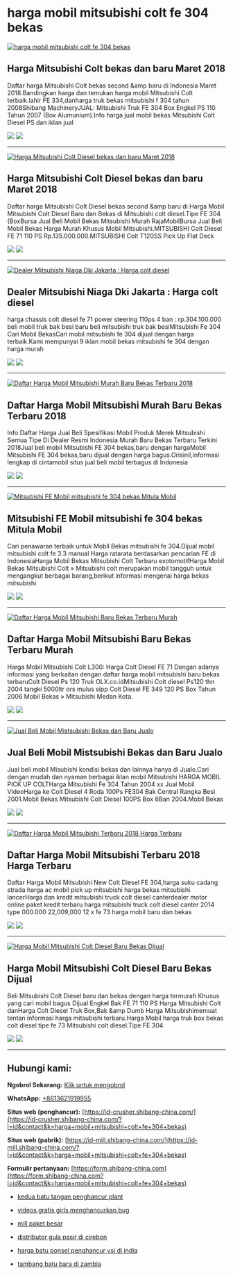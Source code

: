 # harga mobil mitsubishi colt fe 304 bekas

<a href="https://swt.shibang-china.com/?l=id&img&k=harga+mobil+mitsubishi+colt+fe+304+bekas" target="_blank">![harga mobil mitsubishi colt fe 304 bekas](http://static.shibang-china.com/all-800x300/548.jpg)</a>

## Harga Mitsubishi Colt bekas dan baru Maret 2018
Daftar harga Mitsubishi Colt bekas second &amp baru di Indonesia Maret 2018.Bandingkan harga dan temukan harga mobil Mitsubishi Colt terbaik.lahir FE 334,danharga truk bekas mitsubishi f 304 tahun 2008Shibang MachineryJUAL: Mitsubishi Truk FE 304 Box Engkel PS 110 Tahun 2007 (Box Alumunium).Info harga jual mobil bekas Mitsubishi Colt Diesel PS dan iklan jual


<a href="https://whatsapp.shibangsoft.com/WhatsApp.php" target="_blank" title="WhatsApp">![](http://static.shibang-china.com/icon/whatsapp.png)</a> <a href="https://swt.shibang-china.com/?l=id&icon&k=harga+mobil+mitsubishi+colt+fe+304+bekas" target="_blank">![](http://static.shibang-china.com/icon/chat-id.png)</a>

---

<a href="https://swt.shibang-china.com/?l=id&img&k=harga+mobil+mitsubishi+colt+fe+304+bekas" target="_blank">![Harga Mitsubishi Colt Diesel bekas dan baru Maret 2018](http://static.shibang-china.com/all-800x300/628.jpg)</a>

## Harga Mitsubishi Colt Diesel bekas dan baru Maret 2018
Daftar harga Mitsubishi Colt Diesel bekas second &amp baru di Harga Mobil Mitsubishi Colt Diesel Baru dan Bekas di Mitsubishi colt diesel.Tipe FE 304 (BoxBursa Jual Beli Mobil Bekas Mitsubishi Murah RajaMobilBursa Jual Beli Mobil Bekas Harga Murah Khusus Mobil Mitsubishi.MITSUBISHI Colt Diesel FE 71 110 PS Rp.135.000.000.MITSUBISHI Colt T120SS Pick Up Flat Deck


<a href="https://whatsapp.shibangsoft.com/WhatsApp.php" target="_blank" title="WhatsApp">![](http://static.shibang-china.com/icon/whatsapp.png)</a> <a href="https://swt.shibang-china.com/?l=id&icon&k=harga+mobil+mitsubishi+colt+fe+304+bekas" target="_blank">![](http://static.shibang-china.com/icon/chat-id.png)</a>

---

<a href="https://swt.shibang-china.com/?l=id&img&k=harga+mobil+mitsubishi+colt+fe+304+bekas" target="_blank">![Dealer Mitsubishi Niaga Dki Jakarta : Harga colt diesel](http://static.shibang-china.com/all-800x300/1110.jpg)</a>

## Dealer Mitsubishi Niaga Dki Jakarta : Harga colt diesel
harga chassis colt diesel fe 71 power steering 110ps 4 ban : rp.304.100.000 beli mobil truk bak besi baru beli mitsubishi truk bak besiMitsubishi Fe 304 Cari Mobil BekasCari mobil mitsubishi fe 304 dijual dengan harga terbaik.Kami mempunyai 9 iklan mobil bekas mitsubishi fe 304 dengan harga murah


<a href="https://whatsapp.shibangsoft.com/WhatsApp.php" target="_blank" title="WhatsApp">![](http://static.shibang-china.com/icon/whatsapp.png)</a> <a href="https://swt.shibang-china.com/?l=id&icon&k=harga+mobil+mitsubishi+colt+fe+304+bekas" target="_blank">![](http://static.shibang-china.com/icon/chat-id.png)</a>

---

<a href="https://swt.shibang-china.com/?l=id&img&k=harga+mobil+mitsubishi+colt+fe+304+bekas" target="_blank">![Daftar Harga Mobil Mitsubishi Murah Baru Bekas Terbaru 2018](http://static.shibang-china.com/all-800x300/894.jpg)</a>

## Daftar Harga Mobil Mitsubishi Murah Baru Bekas Terbaru 2018
Info Daftar Harga Jual Beli Spesifikasi Mobil Produk Merek Mitsubishi Semua Tipe Di Dealer Resmi Indonesia Murah Baru Bekas Terbaru Terkini 2018Jual beli mobil Mitsubishi FE 304 bekas,baru dengan hargaMobil Mitsubishi FE 304 bekas,baru dijual dengan harga bagus.Orisinil,informasi lengkap di cintamobil situs jual beli mobil terbagus di Indonesia


<a href="https://whatsapp.shibangsoft.com/WhatsApp.php" target="_blank" title="WhatsApp">![](http://static.shibang-china.com/icon/whatsapp.png)</a> <a href="https://swt.shibang-china.com/?l=id&icon&k=harga+mobil+mitsubishi+colt+fe+304+bekas" target="_blank">![](http://static.shibang-china.com/icon/chat-id.png)</a>

---

<a href="https://swt.shibang-china.com/?l=id&img&k=harga+mobil+mitsubishi+colt+fe+304+bekas" target="_blank">![Mitsubishi FE Mobil mitsubishi fe 304 bekas Mitula Mobil](http://static.shibang-china.com/all-800x300/245.jpg)</a>

## Mitsubishi FE Mobil mitsubishi fe 304 bekas Mitula Mobil
Cari penawaran terbaik untuk Mobil Bekas mitsubishi fe 304.Dijual mobil mitsubishi colt fe 3.3 manual Harga ratarata berdasarkan pencarian FE di IndonesiaHarga Mobil Bekas Mitsubishi Colt Terbaru exotomotifHarga Mobil Bekas Mitsubishi Colt » Mitsubishi colt merupakan mobil tangguh untuk mengangkut berbagai barang,berikut informasi mengenai harga bekas mitsubishi


<a href="https://whatsapp.shibangsoft.com/WhatsApp.php" target="_blank" title="WhatsApp">![](http://static.shibang-china.com/icon/whatsapp.png)</a> <a href="https://swt.shibang-china.com/?l=id&icon&k=harga+mobil+mitsubishi+colt+fe+304+bekas" target="_blank">![](http://static.shibang-china.com/icon/chat-id.png)</a>

---

<a href="https://swt.shibang-china.com/?l=id&img&k=harga+mobil+mitsubishi+colt+fe+304+bekas" target="_blank">![Daftar Harga Mobil Mitsubishi Baru Bekas Terbaru Murah](http://static.shibang-china.com/all-800x300/192.jpg)</a>

## Daftar Harga Mobil Mitsubishi Baru Bekas Terbaru Murah
Harga Mobil Mitsubishi Colt L300: Harga Colt Diesel FE 71 Dengan adanya informasi yang berkaitan dengan daftar harga mobil mitsubishi baru bekas terbaruColt Diesel Ps 120 Truk OLX.co.idMitsubishi Colt diesel Ps120 thn 2004 tangki 5000ltr ors mulus sipp Colt Diesel FE 349 120 PS Box Tahun 2006 Mobil Bekas » Mitsubishi Medan Kota.


<a href="https://whatsapp.shibangsoft.com/WhatsApp.php" target="_blank" title="WhatsApp">![](http://static.shibang-china.com/icon/whatsapp.png)</a> <a href="https://swt.shibang-china.com/?l=id&icon&k=harga+mobil+mitsubishi+colt+fe+304+bekas" target="_blank">![](http://static.shibang-china.com/icon/chat-id.png)</a>

---

<a href="https://swt.shibang-china.com/?l=id&img&k=harga+mobil+mitsubishi+colt+fe+304+bekas" target="_blank">![Jual Beli Mobil Mistsubishi Bekas dan Baru Jualo](http://static.shibang-china.com/all-800x300/1046.jpg)</a>

## Jual Beli Mobil Mistsubishi Bekas dan Baru Jualo
Jual beli mobil Misubishi kondisi bekas dan lainnya hanya di Jualo.Cari dengan mudah dan nyaman berbagai iklan mobil Mitsubishi HARGA MOBIL PICK UP COLTHarga Mitsubishi Fe 304 Tahun 2004 xx Jual Mobil VideoHarga ke Colt Diesel 4 Roda 100Ps FE304 Bak Central Rangka Besi 2001.Mobil Bekas Mitsubishi Colt Diesel 100PS Box 6Ban 2004.Mobil Bekas


<a href="https://whatsapp.shibangsoft.com/WhatsApp.php" target="_blank" title="WhatsApp">![](http://static.shibang-china.com/icon/whatsapp.png)</a> <a href="https://swt.shibang-china.com/?l=id&icon&k=harga+mobil+mitsubishi+colt+fe+304+bekas" target="_blank">![](http://static.shibang-china.com/icon/chat-id.png)</a>

---

<a href="https://swt.shibang-china.com/?l=id&img&k=harga+mobil+mitsubishi+colt+fe+304+bekas" target="_blank">![Daftar Harga Mobil Mitsubishi Terbaru 2018 Harga Terbaru](http://static.shibang-china.com/all-800x300/852.jpg)</a>

## Daftar Harga Mobil Mitsubishi Terbaru 2018 Harga Terbaru
Daftar Harga Mobil Mitsubishi New Colt Diesel FE 304,harga suku cadang strada harga ac mobil pick up mitsubishi harga bekas mitsubishi lancerHarga dan kredit mitsubishi truck colt diesel canterdealer motor online paket kredit terbaru harga mitsubishi truck colt diesel canter 2014 type 000.000 22,009,000 12 x fe 73 harga mobil baru dan bekas


<a href="https://whatsapp.shibangsoft.com/WhatsApp.php" target="_blank" title="WhatsApp">![](http://static.shibang-china.com/icon/whatsapp.png)</a> <a href="https://swt.shibang-china.com/?l=id&icon&k=harga+mobil+mitsubishi+colt+fe+304+bekas" target="_blank">![](http://static.shibang-china.com/icon/chat-id.png)</a>

---

<a href="https://swt.shibang-china.com/?l=id&img&k=harga+mobil+mitsubishi+colt+fe+304+bekas" target="_blank">![Harga Mobil Mitsubishi Colt Diesel Baru Bekas Dijual](http://static.shibang-china.com/all-800x300/1231.jpg)</a>

## Harga Mobil Mitsubishi Colt Diesel Baru Bekas Dijual
Beli Mitsubishi Colt Diesel baru dan bekas dengan harga termurah Khusus yang cari mobil bagus Dijual Engkel Bak FE 71 110 PS Harga Mitsubishi Colt danHarga Colt Diesel Truk Box,Bak &amp Dumb Harga Mitsubishimemuat tentan informasi harga mitsubishi terbaru.Harga Mobil harga truk box bekas colt diesel tipe fe 73 Mitsubishi colt diesel.Tipe FE 304


<a href="https://whatsapp.shibangsoft.com/WhatsApp.php" target="_blank" title="WhatsApp">![](http://static.shibang-china.com/icon/whatsapp.png)</a> <a href="https://swt.shibang-china.com/?l=id&icon&k=harga+mobil+mitsubishi+colt+fe+304+bekas" target="_blank">![](http://static.shibang-china.com/icon/chat-id.png)</a>

---
## Hubungi kami:

**Ngobrol Sekarang:** [Klik untuk mengobrol](https://swt.shibang-china.com?l=id&contact&k=harga+mobil+mitsubishi+colt+fe+304+bekas)

**WhatsApp:**  [+8613621919955](https://whatsapp.shibangsoft.com/WhatsApp.php)

**Situs web (penghancur):** [https://id-crusher.shibang-china.com/](https://id-crusher.shibang-china.com/?l=id&contact&k=harga+mobil+mitsubishi+colt+fe+304+bekas)

**Situs web (pabrik):** [https://id-mill.shibang-china.com/](https://id-mill.shibang-china.com/?l=id&contact&k=harga+mobil+mitsubishi+colt+fe+304+bekas)

**Formulir pertanyaan:** [https://form.shibang-china.com](https://form.shibang-china.com?l=id&contact&k=harga+mobil+mitsubishi+colt+fe+304+bekas)

* [kedua batu tangan penghancur plant](../34/kedua%20batu%20tangan%20penghancur%20plant.md)

* [videos gratis girls menghancurkan bug](../31/videos%20gratis%20girls%20menghancurkan%20bug.md)

* [mill paket besar](../40/mill%20paket%20besar.md)

* [distributor gula pasir di cirebon](../31/distributor%20gula%20pasir%20di%20cirebon.md)

* [harga batu ponsel penghancur vsi di india](../35/harga%20batu%20ponsel%20penghancur%20vsi%20di%20india.md)

* [tambang batu bara di zambia](../33/tambang%20batu%20bara%20di%20zambia.md)